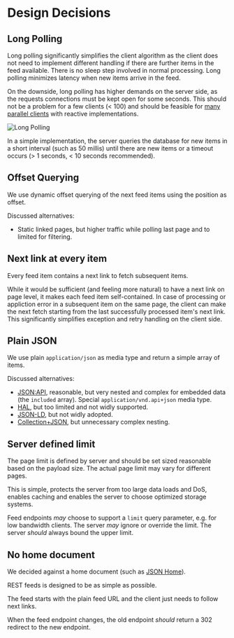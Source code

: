 # Design Decisions

## Long Polling

Long polling significantly simplifies the client algorithm as the client does not need to implement different handling if there are further items in the feed available. There is no sleep step involved in normal processing. Long polling minimizes latency when new items arrive in the feed.

On the downside, long polling has higher demands on the server side, as the requests connections must be kept open for some seconds.
This should not be a problem for a few clients (< 100) and should be feasible for [many parallel clients](https://en.wikipedia.org/wiki/C10k_problem) with reactive implementations.

![Long Polling](https://i.ibb.co/x8jmrrM/Long-polling-1.png)

In a simple implementation, the server queries the database for new items in a short interval (such as 50 millis) until there are new items or a timeout occurs (> 1 seconds, < 10 seconds recommended).


## Offset Querying

We use dynamic offset querying of the next feed items using the position as offset.

Discussed alternatives:

* Static linked pages, but higher traffic while polling last page and to limited for filtering.

## Next link at every item

Every feed item contains a next link to fetch subsequent items.

While it would be sufficient (and feeling more natural) to have a next link on page level, it makes each feed item self-contained.
In case of processing or appliction error in a subsequent item on the same page, the client can make the next fetch starting from the last successfully processed item's next link.
This significantly simplifies exception and retry handling on the client side.


## Plain JSON

We use plain `application/json` as media type and return a simple array of items.

Discussed alternatives:

- [JSON:API](https://jsonapi.org/), reasonable, but very nested and complex for embedded data (the `included` array). Special `application/vnd.api+json` media type.
- [HAL](http://stateless.co/hal_specification.html), but too limited and not widly supported.
- [JSON-LD](https://json-ld.org/), but not widly adopted.
- [Collection+JSON](http://amundsen.com/media-types/collection/), but unnecessary complex nesting.


## Server defined limit

The page limit is defined by server and should be set sized reasonable based on the payload size.
The actual page limit may vary for different pages.

This is simple, protects the server from too large data loads and DoS, enables caching and enables the server to choose optimized storage systems.

Feed endpoints _may_ choose to support a `limit` query parameter, e.g. for low bandwidth clients.
The server _may_ ignore or override the limit. The server _should_ always bound the upper limit.

## No home document

We decided against a home document (such as [JSON Home](https://mnot.github.io/I-D/json-home/)).

REST feeds is designed to be as simple as possible.

The feed starts with the plain feed URL and the client just needs to follow next links.

When the feed endpoint changes, the old endpoint _should_ return a 302 redirect to the new endpoint.
